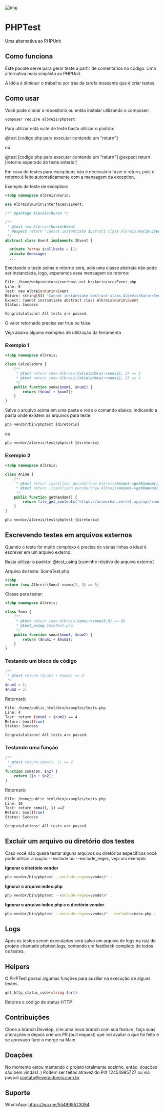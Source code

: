 ![img](./assets/phptest-cover-v2.png)

# PHPTest

Uma alternativa ao PHPUnit

## Como funciona
Este pacote serve para gerar teste a partir de comentários no código.
Uma alternativa mais simplista ao PHPUnit.

A idéia é diminuir o trabalho por trás da tarefa massante que é criar testes.

## Como usar

Você pode clonar o repositorio ou então instalar utilizando o composer:

```bash
composer require albreis/phptest
```

Para utilizar está suite de teste basta utilizar o padrão:

@test [codigo php para executar contendo um "return"]

ou 

@test [codigo php para executar contendo um "return"]
@expect return [retorno esperado do teste anterior]

Em caso de testes para exceptions não é necessário fazer o return, pois o retorno é feito automaticamente com a mensagem da exception.

Exemplo de teste de exception:

```php
<?php namespace Albreis\Kurin;

use Albreis\Kurin\Interfaces\IEvent;

/** @package Albreis\Kurin */

/**
 * @test new Albreis\Kurin\Event
 * @expect return 'Cannot instantiate abstract class Albreis\Kurin\Event';
 */
abstract class Event implements IEvent {

  private ?array $callbacks = [];
  private $message;
  ...
```

Exectando o teste acima o retorno será, pois uma classe abstrata não pode ser instanciada, logo, esperamos essa mensagem de retorno:

```bash
File: /home/webprodutora/everhost.net.br/kurin/src/Event.php
Line: 8
Test: new Albreis\Kurin\Event
Return: string(53) "Cannot instantiate abstract class Albreis\Kurin\Event"
Expect: Cannot instantiate abstract class Albreis\Kurin\Event
Status: Success

Congratulations! All tests are passed.
```

O valor retornado precisa ser true ou false

Veja abaixo algums exemplos de utilização da ferramenta

### Exemplo 1

```php
<?php namespace Albreis;

class Calculadora {
    /**
     * @test return (new Albreis\Calculadora)->soma(1, 2) == 3
     * @test return (new Albreis\Calculadora)->soma(1, 2) == 4
     */
    public function soma($num1, $num2) {
        return ($num1 + $num2);
    }
}
```

Salve o arquivo acima em uma pasta e rode o comando abaixo, indicando a pasta onde existem os arquivos para teste

```bash
php vendor/bin/phptest {diretorio}
```

ou

```bash
php vendor/albreis/test/phptest {diretorio}
```

### Exemplo 2

```php
<?php namespace Albreis;

class Anime {
    /**
     * @test return isset(json_decode((new Albreis\Anime)->getRandom())->anime)
     * @test return !isset(json_decode((new Albreis\Anime)->getRandom())->anime)
     */
    public function getRandom() {
        return file_get_contents('https://animechan.vercel.app/api/random');
    }
}
```

```bash
php vendor/albreis/test/phptest {diretorio}
```

## Escrevendo testes em arquivos externos

Quando o teste for muito complexo é precisa de várias linhas o ideal é escrever em um arquivo externo.

Basta utilizar o padrão: @test_using [caminho relativo do arquivo externo]

Arquivo de teste: SomaTest.php
```php
<?php 
return (new Albreis\Soma)->soma(2, 3) == 5;
```

Classe para testar:

```php
<?php namespace Albreis;

class Soma {
    /**
     * @test return (new Albreis\Soma)->soma(9,9) == 89
     * @test_using SomaTest.php
     */
    public function soma($num1, $num2) {
        return ($num1 + $num2);
    }
}
```

### Testando um bloco de código
```php
/**
 * @test return ($num1 + $num2) == 4
 */
$num1 = 1;
$num2 = 3;
```

Retornará:
```bash
File: /home/public_html/bin/examples/tests.php
Line: 4
Test: return ($num1 + $num2) == 4
Return: bool(true)
Status: Success

Congratulations! All tests are passed.
```

### Testando uma função
```php
/**
 * @test return soma(1, 1) == 2
 */
function soma($n, $n2) {
    return ($n + $n2);
}
```

Retornará:
```bash
File: /home/public_html/bin/examples/tests.php
Line: 10
Test: return soma(1, 1) ==2
Return: bool(true)
Status: Success

Congratulations! All tests are passed.
```

## Excluir um arquivo ou diretório dos testes

Caso você não queira testar alguns arquivos ou diretórios específicos você pode utilizar a opção --exclude ou --exclude_regex, veja um exemplo:

**Ignorar o diretório vendor**

```bash
php vendor/bin/phptest --exclude-regex=vendor/* .
```

**Ignorar o arquivo index.php**

```bash
php vendor/bin/phptest --exclude-regex=vendor/* .
```

**Ignorar o arquivo index.php e o diretório vendor**

```bash
php vendor/bin/phptest --exclude-regex=vendor/* --exclude=index.php .
```



## Logs

Após os testes serem executados será salvo um arquivo de logs na raiz do projeto chamado phptest.logs, contendo um feedback completo de todos os testes.

## Helpers

O PHPTest possui algumas funções para auxiliar na execução de alguns testes.

```php
get_http_status_code(string $url)
```

Retorna o código de status HTTP

## Contribuições

Clone a branch Develop, crie uma nova branch com sua feature, faça suas alterações e depois crie um PR (pull request) que irei avaliar o que foi feito e se aprovado farei o merge na Main.

## **Doações**

No momento estou mantendo o projeto totalmente sozinho, então, doações são bem vindas! :) Podem ser feitas atravez do PIX 12454995727 ou via paypal contato@everaldoreis.com.br

## Suporte

WhatsApp: https://wa.me/554898523084